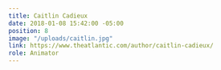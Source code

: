 ```yaml
---
title: Caitlin Cadieux
date: 2018-01-08 15:42:00 -05:00
position: 8
image: "/uploads/caitlin.jpg"
link: https://www.theatlantic.com/author/caitlin-cadieux/
role: Animator
---
```


